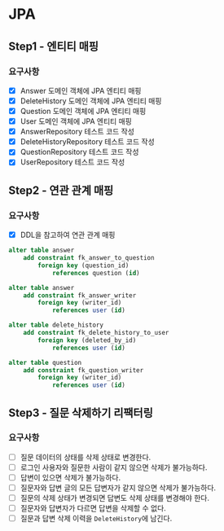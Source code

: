 # JPA
## Step1 - 엔티티 매핑
### 요구사항
- [x] Answer 도메인 객체에 JPA 엔티티 매핑
- [x] DeleteHistory 도메인 객체에 JPA 엔티티 매핑
- [x] Question 도메인 객체에 JPA 엔티티 매핑
- [x] User 도메인 객체에 JPA 엔티티 매핑
- [x] AnswerRepository 테스트 코드 작성
- [x] DeleteHistoryRepository 테스트 코드 작성
- [x] QuestionRepository 테스트 코드 작성
- [x] UserRepository 테스트 코드 작성

## Step2 - 연관 관계 매핑
### 요구사항
- [x] DDL을 참고하여 연관 관계 매핑
```sql
alter table answer
    add constraint fk_answer_to_question
        foreign key (question_id)
            references question (id)

alter table answer
    add constraint fk_answer_writer
        foreign key (writer_id)
            references user (id)

alter table delete_history
    add constraint fk_delete_history_to_user
        foreign key (deleted_by_id)
            references user (id)

alter table question
    add constraint fk_question_writer
        foreign key (writer_id)
            references user (id)
```

## Step3 - 질문 삭제하기 리팩터링
### 요구사항
- [ ] 질문 데이터의 상태를 삭제 상태로 변경한다.
- [ ] 로그인 사용자와 질문한 사람이 같지 않으면 삭제가 불가능하다.
- [ ] 답변이 있으면 삭제가 불가능하다.
- [ ] 질문자와 답변 글의 모든 답변자가 같지 않으면 삭제가 불가능하다.
- [ ] 질문의 삭제 상태가 변경되면 답변도 삭제 상태를 변경해야 한다.
- [ ] 질문자와 답변자가 다르면 답변을 삭제할 수 없다.
- [ ] 질문과 답변 삭제 이력을 `DeleteHistory`에 남긴다.
